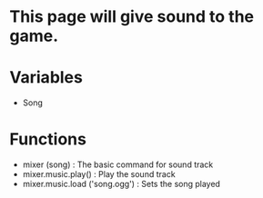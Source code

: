 # This page will give sound to the game.

# Variables #

  * Song


# Functions #

  * mixer (song) : The basic command for sound track
  * mixer.music.play() : Play the sound track
  * mixer.music.load ('song.ogg') : Sets the song played